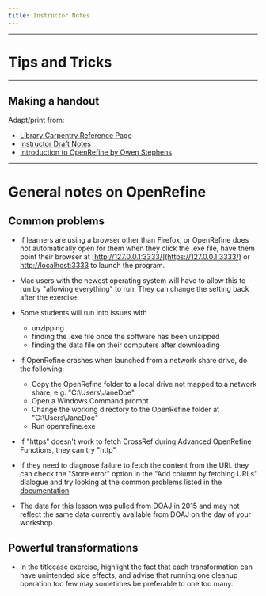 ```yaml
---
title: Instructor Notes
---
```


***

# Tips and Tricks

***

## Making a handout

Adapt/print from:

- [Library Carpentry Reference Page](https://librarycarpentry.org/lc-open-refine/reference.html)
- [Instructor Draft Notes](https://github.com/LibraryCarpentry/lc-open-refine/blob/gh-pages/files/draft-instructor-notes.md)
- [Introduction to OpenRefine by Owen Stephens](http://www.meanboyfriend.com/overdue_ideas/wp-content/uploads/2014/11/Introduction-to-OpenRefine-handout-CC-BY.pdf)

***

# General notes on OpenRefine

## Common problems

- If learners are using a browser other than Firefox, or OpenRefine does not automatically open for them when they click the .exe file, have them point their browser at [http://127.0.0.1:3333/](https://127.0.0.1:3333/) or [http://localhost:3333](https://localhost:3333) to launch the program.

- Mac users with the newest operating system will have to allow this to run by "allowing everything" to run. They can change the setting back after the exercise.

- Some students will run into issues with
  
  - unzipping
  - finding the .exe file once the software has been unzipped
  - finding the data file on their computers after downloading

- If OpenRefine crashes when launched from a network share drive, do the following:
  
  - Copy the OpenRefine folder to a local drive not mapped to a network share, e.g. "C:\\Users\\JaneDoe"
  - Open a Windows Command prompt
  - Change the working directory to the OpenRefine folder at "C:\\Users\\JaneDoe"
  - Run openrefine.exe

- If "https" doesn't work to fetch CrossRef during Advanced OpenRefine Functions, they can try "http"

- If they need to diagnose failure to fetch the content from the URL they can check the "Store error" option in the "Add column by fetching URLs" dialogue and try looking at the common problems listed in the [documentation](https://docs.openrefine.org/manual/columnediting#common-errors)

- The data for this lesson was pulled from DOAJ in 2015 and may not reflect the same data currently available from DOAJ on the day of your workshop.

## Powerful transformations

- In the titlecase exercise, highlight the fact that
  each transformation can have unintended side effects,
  and advise that running one cleanup operation too few
  may sometimes be preferable to one too many.


